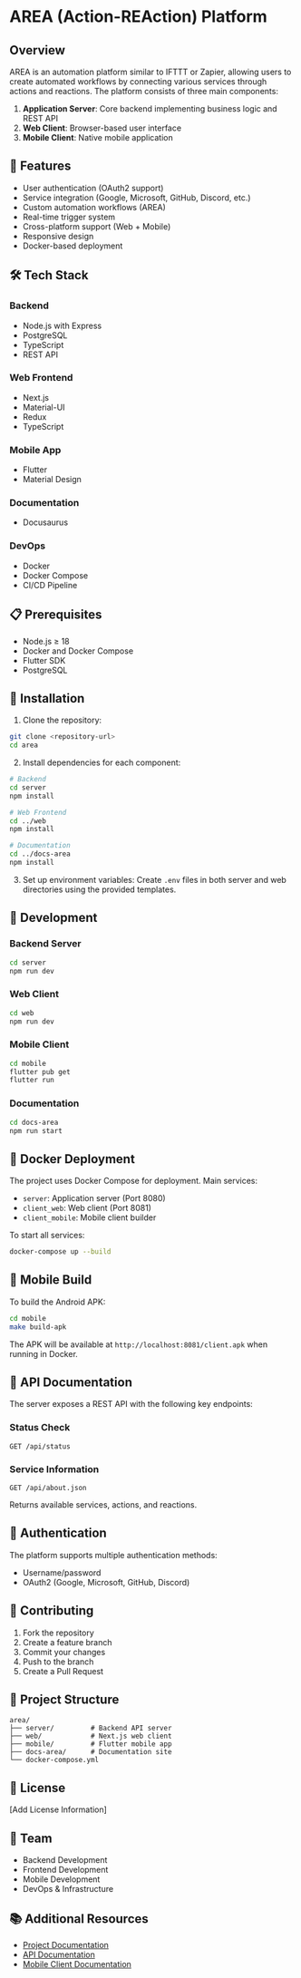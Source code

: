 # AREA (Action-REAction) Platform

## Overview

AREA is an automation platform similar to IFTTT or Zapier, allowing users to create automated workflows by connecting various services through actions and reactions. The platform consists of three main components:

1. **Application Server**: Core backend implementing business logic and REST API
2. **Web Client**: Browser-based user interface
3. **Mobile Client**: Native mobile application

## 🚀 Features

- User authentication (OAuth2 support)
- Service integration (Google, Microsoft, GitHub, Discord, etc.)
- Custom automation workflows (AREA)
- Real-time trigger system
- Cross-platform support (Web + Mobile)
- Responsive design
- Docker-based deployment

## 🛠️ Tech Stack

### Backend
- Node.js with Express
- PostgreSQL
- TypeScript
- REST API

### Web Frontend
- Next.js
- Material-UI
- Redux
- TypeScript

### Mobile App
- Flutter
- Material Design

### Documentation
- Docusaurus

### DevOps
- Docker
- Docker Compose
- CI/CD Pipeline

## 📋 Prerequisites

- Node.js ≥ 18
- Docker and Docker Compose
- Flutter SDK
- PostgreSQL

## 🔧 Installation

1. Clone the repository:
```bash
git clone <repository-url>
cd area
```

2. Install dependencies for each component:

```bash
# Backend
cd server
npm install

# Web Frontend
cd ../web
npm install

# Documentation
cd ../docs-area
npm install
```

3. Set up environment variables:
Create `.env` files in both server and web directories using the provided templates.

## 🚀 Development

### Backend Server
```bash
cd server
npm run dev
```

### Web Client
```bash
cd web
npm run dev
```

### Mobile Client
```bash
cd mobile
flutter pub get
flutter run
```

### Documentation
```bash
cd docs-area
npm run start
```

## 🐳 Docker Deployment

The project uses Docker Compose for deployment. Main services:
- `server`: Application server (Port 8080)
- `client_web`: Web client (Port 8081)
- `client_mobile`: Mobile client builder

To start all services:
```bash
docker-compose up --build
```

## 📱 Mobile Build

To build the Android APK:
```bash
cd mobile
make build-apk
```

The APK will be available at `http://localhost:8081/client.apk` when running in Docker.

## 📖 API Documentation

The server exposes a REST API with the following key endpoints:

### Status Check
```
GET /api/status
```

### Service Information
```
GET /api/about.json
```
Returns available services, actions, and reactions.

## 🔐 Authentication

The platform supports multiple authentication methods:
- Username/password
- OAuth2 (Google, Microsoft, GitHub, Discord)

## 🤝 Contributing

1. Fork the repository
2. Create a feature branch
3. Commit your changes
4. Push to the branch
5. Create a Pull Request

## 📝 Project Structure

```
area/
├── server/         # Backend API server
├── web/            # Next.js web client
├── mobile/         # Flutter mobile app
├── docs-area/      # Documentation site
└── docker-compose.yml
```

## 📄 License

[Add License Information]

## 👥 Team

- Backend Development
- Frontend Development
- Mobile Development
- DevOps & Infrastructure

## 📚 Additional Resources

- [Project Documentation](docs-area/docs/intro.md)
- [API Documentation](server/API_DOCUMENTATION.md)
- [Mobile Client Documentation](mobile/README.md)
